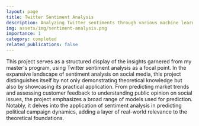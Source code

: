 ```yaml
---
layout: page
title: Twitter Sentiment Analysis
description: Analyzing Twitter sentiments through various machine learning methods, offering insights into emotional expressions on the platform.
img: assets/img/sentiment-analysis.png
importance: 1
category: completed
related_publications: false
---
```


This project serves as a structured display of the insights garnered from my master's program, using Twitter sentiment analysis as a focal point. In the expansive landscape of sentiment analysis on social media, this project distinguishes itself by not only demonstrating theoretical knowledge but also by showcasing its practical application. From predicting market trends and assessing customer feedback to understanding public opinion on social issues, the project emphasizes a broad range of models used for prediction. Notably, it delves into the application of sentiment analysis in predicting political campaign dynamics, adding a layer of real-world relevance to the theoretical foundations.
